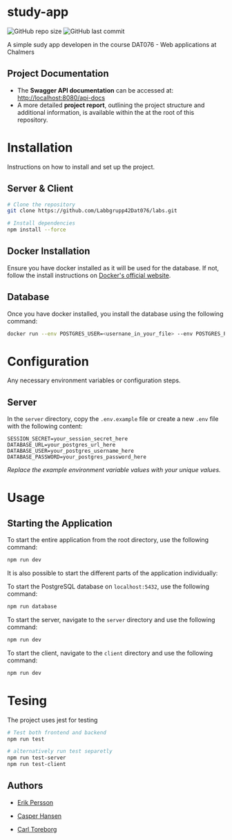 # study-app

![GitHub repo size](https://img.shields.io/github/repo-size/Labbgrupp42Dat076/labs?color=blue&style=flat-square)
![GitHub last commit](https://img.shields.io/github/last-commit/Labbgrupp42Dat076/labs?color=darkgreen&style=flat-square) 

A simple sudy app developen in the course DAT076 - Web applications at Chalmers


## Project Documentation
- The **Swagger API documentation** can be accessed at: [http://localhost:8080/api-docs](http://localhost:YOUR_PORT/api-docs) 
- A more detailed **project report**, outlining the project structure and additional information, is available within the at the root of this repository.



# Installation
Instructions on how to install and set up the project.

## Server & Client
```sh
# Clone the repository
git clone https://github.com/Labbgrupp42Dat076/labs.git

# Install dependencies
npm install --force
```

## Docker Installation
Ensure you have docker installed as it will be used for the database. If not, follow the install instructions on [Docker's official website](https://www.docker.com/products/docker-desktop).


## Database

Once you have docker installed, you install the database using the following command:

```sh
docker run --env POSTGRES_USER=<usernane_in_your_file> --env POSTGRES_PASSWORD=<password_in_your_env_file> --publish 5432:5432 --name web_apps_db --detach postgres:17

```


# Configuration
Any necessary environment variables or configuration steps.

## Server

In the `server` directory, copy the `.env.example` file or create a new `.env` file with the following content:

```
SESSION_SECRET=your_session_secret_here
DATABASE_URL=your_postgres_url_here
DATABASE_USER=your_postgres_username_here
DATABASE_PASSWORD=your_postgres_password_here
```

*Replace the example environment variable values with your unique values.*


# Usage
## Starting the Application

To start the entire application from the root directory, use the following command:
```sh
npm run dev
```

It is also possible to start the different parts of the application individually:

To start the PostgreSQL database on `localhost:5432`, use the following command:
```sh
npm run database
```

To start the server, navigate to the `server` directory and use the following command:
```sh
npm run dev
```

To start the client, navigate to the `client` directory and use the following command:
```sh
npm run dev
```



# Tesing

The project uses jest for testing

```sh
# Test both frontend and backend
npm run test

# alternatively run test separetly
npm run test-server
npm run test-client

```


## Authors 
- <a href="https://erikpersson0884.github.io/portfolio">Erik Persson</a>

- <a href="https://https://github.com/casperHansenTEOA">Casper Hansen</a>

- <a href="https://github.com/carltoreborg">Carl Toreborg</a> 
